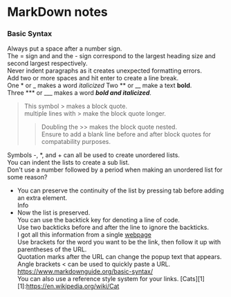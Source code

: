 # MarkDown notes
### Basic Syntax
Always put a space after a number sign.  
The = sign and and the - sign correspond to the largest heading size and second largest respectively.  
Never indent paragraphs as it creates unexpected formatting errors.  
Add two or more spaces and hit enter to create a line break.  
One * or _ makes a word *italicized*
Two ** or __ make a text **bold**.  
Three *** or ___ makes a word ***bold and italicized***.  

> This symbol > makes a block quote.  
> multiple lines with > make the block quote longer.
> > Doubling the >> makes the block quote nested.  
> > Ensure to add a blank line before and after block quotes for compatability purposes.  

Symbols -, *, and + can all be used to create unordered lists.  
You can indent the lists to create a sub list.  
Don't use a number followed by a period when making an unordered list for some reason?  
* You can preserve the continuity of the list by pressing tab before adding an extra element.  
  Info  
* Now the list is preserved.  
You can use the backtick key for denoting a line of code.  
Use two backticks before and after the line to ignore the backticks.  
I got all this information from a single [webpage](https://www.markdownguide.org/basic-syntax/ "Meow")  
Use brackets for the word you want to be the link, then follow it up with parentheses of the URL.  
Quotation marks after the URL can change the popup text that appears.  
Angle brackets < can be used to quickly paste a URL. <https://www.markdownguide.org/basic-syntax/>  
You can also use a reference style system for your links. [Cats][1]
[1]:https://en.wikipedia.org/wiki/Cat
